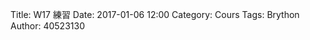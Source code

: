 Title: W17 練習
Date: 2017-01-06 12:00
Category: Cours
Tags: Brython
Author: 40523130



<!-- PELICAN_END_SUMMARY -->



<!-- 導入 Brython 標準程式庫 -->

<script type="text/javascript" 
    src="https://cdn.rawgit.com/brython-dev/brython/master/www/src/brython_dist.js">
</script>

<!-- 啟動 Brython -->

<script>
window.onload=function(){
brython(1);
}
</script>




<!-- 以下可以執行  Brython 程式 -->
<canvas id="onebar" width="400" height="400"></canvas>
<script type="text/python3">
from browser import document as doc
from browser import timer
import math
# 準備繪圖畫布
canvas = doc["onebar"]
ctx = canvas.getContext("2d")

# 取畫布的寬與高度
width = canvas.width
height = canvas.height

theca = 0

# 每隔特定時間, 進行動畫繪製
def animate():
    global theca
    # 刷新畫布
    ctx.clearRect(0, 0, width, height)
    # 逐一重新繪製小球
    ctx.fillStyle = "#000000"
    x2 = x1 + r*math.cos(theca*deg)
    y2 = y1 + r*math.sin(theca*deg)
    line(x1,y1,x2,y2)
    circle(x1,y1,5)
    theca += 1

timer.set_interval(animate,50)

# 畫圓函式
def circle(x,y,r):
    ctx.beginPath()
    ctx.arc(x, y, r, 0, math.pi*2, True)
    ctx.fill()
    ctx.closePath()


def line(x1,y1,x2,y2):
    # 以下可以利用 ctx 物件進行畫圖
    # 先畫一條直線
    ctx.beginPath()
    # 設定線的寬度為 1 個單位
    ctx.lineWidth = 1
    # 將畫筆移動到 (x1, y1) 座標點
    ctx.moveTo(x1, y1)
    # 然後畫直線到 (x2, y2) 座標點
    ctx.lineTo(x2, y2)
    # 設定顏色為藍色, 也可以使用 "rgb(0, 0, 255)" 字串設定顏色值
    ctx.strokeStyle = "blue"
    # 實際執行畫線
    ctx.stroke()
    ctx.closePath()


x1 = 200
y1 = 200
r = 100
deg = math.pi/180
for i in range(36):
    x2 = x1 + r*math.cos(i*10*deg)
    y2 = y1 + r*math.sin(i*10*deg)
    line(x1,y1,x2,y2)
    
line(200,200,200,300)
circle(200,200,5)


</script>
